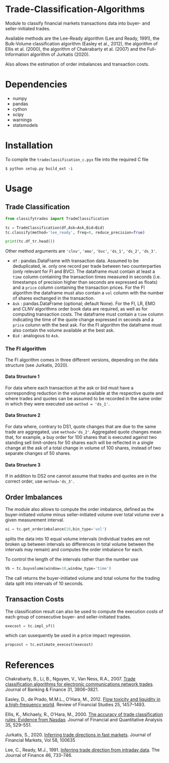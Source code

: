 # Trade-Classification-Algorithms

Module to classify financial markets transactions data into 
buyer- and seller-initiated trades. 

Available methods are the Lee-Ready algorithm (Lee and Ready, 1991),
the Bulk-Volume classification algorithm (Easley et al., 2012), the 
algorithm of Ellis et al. (2000), the algorithm of Chakrabarty et al. 
(2007) and the Full-Information algorithm of Jurkatis (2020). 

Also allows the estimation of order imbalances and transaction costs.

# Dependencies
- numpy
- pandas
- cython
- scipy
- warnings
- statsmodels

# Installation
To compile the `tradeclassification_c.pyx` file into the required C file
```
$ python setup.py build_ext -i
```

# Usage
## Trade Classification
```python
from classifytrades import TradeClassification 

tc = TradeClassification(df,Ask=Ask,Bid=Bid)
tc.classify(method='lee_ready', freq=0, reduce_precision=True)

print(tc.df_tr.head())
```
Other method arguments are `'clnv'`, `'emo'`, `'bvc'`, `'ds_1'`, `'ds_2'`, `'ds_3'`.

- `df` : pandas.DataFrame with transaction data. 
Assumed to be deduplicated, ie. only one record per trade between two counterparties (only relevant for FI and BVC).
The dataframe must contain at least a `time` column containing the transaction times measured in seconds (i.e. timestamps of precision higher than seconds are expressed as floats) and a `price` column containing the transaction prices. For the FI algorithm the dataframe must also contain a `vol` column with the number of shares exchanged in the transaction.
- `Ask` : pandas.DataFrame (optional; default None).
For the FI, LR, EMO and CLNV algorithms order book data are required, as well as for computing transaction costs. The dataframe must contain a `time` column indicating the time of the  quote change expressed in seconds and a `price` column with the best ask. For the FI algorithm the dataframe must also contain the volume available at the best ask.
- `Bid` : analogous to `Ask`. 


### The FI algorithm
The FI algorithm comes in three different versions, depending on the data structure (see Jurkatis, 2020).

#### Data Structure 1
For data where each transaction at the ask or bid must have a corresponding reduction in the volume available at the respective quote and where trades and quotes can be assumed to be recorded in the same order in which they were executed use `method = 'ds_1'`.  

#### Data Structure 2
For data where, contrary to DS1, quote changes that are due to the same trade are aggregated, use `method='ds_2'`. Aggregated quote changes mean that, for example, a buy order for 100 shares that is executed against two
standing sell limit-orders for 50 shares each will be reflected in a single change at the ask of a total change in volume of 100 shares, instead of two separate changes of 50 shares.

#### Data Structure 3
If in addition to DS2 one cannot assume that trades and quotes are in the correct order, use `method='ds_3'`.

## Order Imbalances
The module also allows to compute the order imbalance, defined as the buyer-initiated volume minus seller-initiated volume over total volume over a given measurement interval. 

```python
oi = tc.get_orderimbalance(10,bin_type='vol')
```
splits the data into 10 equal volume intervals (individual trades are not broken up between intervals so differences in total volume between the intervals may remain) and computes the order imbalance for each.

To control the length of the intervals rather than the number use
```python
Vb = tc.buyvolume(window=10,window_type='time')
```
The call returns the buyer-initiated volume and total volume for the trading data split into intervals of 10 seconds.

## Transaction Costs
The classification result can also be used to compute the execution costs of each group of consecutive buyer- and seller-initiated trades. 

```python
execost = tc.impl_sf()
```
which can susequently be used in a price impact regression. 

```python
propcost = tc.estimate_execost(execost)
```

# References

Chakrabarty, B., Li, B., Nguyen, V., Van Ness, R.A., 2007. [Trade classification algorithms for electronic communications network trades](https://doi.org/10.1016/j.jbankfin.2007.03.003). Journal of Banking &
Finance 31, 3806–3821.

Easley, D., de Prado, M.M.L., O’Hara, M., 2012. [Flow toxicity and liquidity in a high-frequency world](https://doi.org/10.1093/rfs/hhs053). Review of Financial Studies 25, 1457–1493.

Ellis, K., Michaely, R., O’Hara, M., 2000. [The accuracy of trade classification rules: Evidence from Nasdaq](https://doi.org/10.2307/2676254). Journal of Financial and Quantitative Analysis 35, 529–551.

Jurkatis, S., 2020. [Inferring trade directions in fast markets](https://doi.org/10.1016/j.finmar.2021.100635). Journal of Financial Markets, Vol 58, 100635

Lee, C., Ready, M.J., 1991. [Inferring trade direction from intraday data](https://doi.org/10.1111/j.1540-6261.1991.tb02683.x). The Journal
of Finance 46, 733–746.